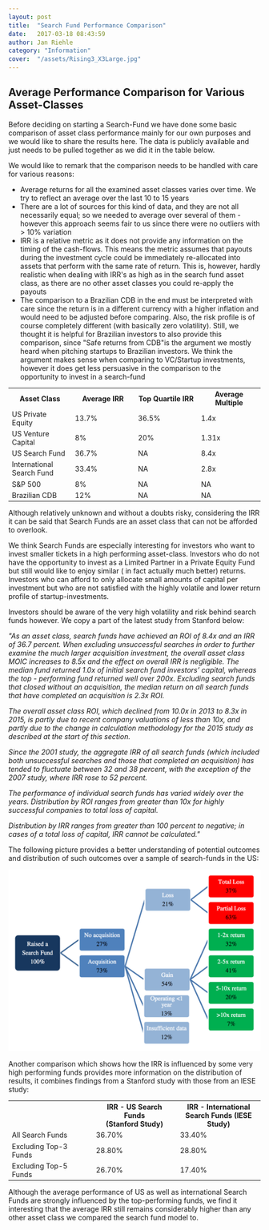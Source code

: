 ```yaml
---
layout: post
title:  "Search Fund Performance Comparison"
date:   2017-03-18 08:43:59
author: Jan Riehle
category: "Information"
cover:  "/assets/Rising3_X3Large.jpg"
---
```


<h2>Average Performance Comparison for Various Asset-Classes</h2>

<p>Before deciding on starting a Search-Fund we have done some basic comparison of asset class performance mainly for our own purposes and we would like to share the results here. The data is publicly available and just needs to be pulled together as we did it in the table below.</p>

<p>We would like to remark that the comparison needs to be handled with care for various reasons:</p>

<ul>
<li>Average returns for all the examined asset classes varies over time. We try to reflect an average over the last 10 to 15 years</li>

<li>There are a lot of sources for this kind of data, and they are not all necessarily equal; so we needed to average over several of them - however this approach seems fair to us since there were no outliers with > 10% variation</li>

<li>IRR is a relative metric as it does not provide any information on the timing of the cash-flows. This means the metric assumes that payouts during the investment cycle could be immediately re-allocated into assets that perform with the same rate of return. This is, however, hardly realistic when dealing with IRR's as high as in the search fund asset class, as there are no other asset classes you could re-apply the payouts</li>

<li>The comparison to a Brazilian CDB in the end must be interpreted with care since the return is in a different currency with a higher inflation and would need to be adjusted before comparing. Also, the risk profile is of course completely different (with basically zero volatility). Still, we thought it is helpful for Brazilian investors to also provide this comparison, since "Safe returns from CDB"is the argument we mostly heard when pitching startups to Brazilian investors. We think the argument makes sense when comparing to VC/Startup investments, however it does get less persuasive in the comparison to the opportunity to invest in a search-fund</li>
</ul>

<table cellspacing="0" cellpadding="0">
  <tr>
    <th style="width: 25%;">Asset Class</th><th style="width: 25%;">Average IRR</th><th style="width: 25%;">Top Quartile IRR
</th><th style="width: 25%;">Average Multiple</th>
  </tr>
  <tr class="even">
    <td>US Private Equity</td><td>13.7%</td><td>36.5%</td><td>1.4x</td>
  </tr>

  <tr>
    <td>US Venture Capital</td><td>8%</td><td>20%</td><td>1.31x</td>
  </tr>

  <tr>
    <td>US Search Fund</td><td>36.7%</td><td>NA</td><td>8.4x</td>
  </tr>
  <tr>
    <td>International Search Fund</td><td>33.4%</td><td>NA</td><td>2.8x</td>
  </tr>
  <tr>
    <td>S&P 500</td><td>8%</td><td>NA</td><td>NA</td>
  </tr>
  <tr>
    <td>Brazilian CDB</td><td>12%</td><td>NA</td><td>NA</td>
  </tr>
</table>


<p>
Although relatively unknown and without a doubts risky, considering the IRR it can be said that Search Funds are an asset class that can not be afforded to overlook.</p>

<p>
We think Search Funds are especially interesting for investors who want to invest smaller tickets in a high performing asset-class. Investors who do not have the opportunity to invest as a Limited Partner in a Private Equity Fund but still would like to enjoy similar ( in fact actually much better) returns. Investors who can afford to only allocate small amounts of capital per investment but who are not satisfied with the highly volatile and lower return profile of startup-investments.</p>

<p>Investors should be aware of the very high volatility and risk behind search funds however. We copy a part of the latest study from Stanford below:</p>

<p><i>"As an asset class, search funds have achieved an ROI of 8.4x and an IRR of 36.7 percent. When excluding unsuccessful searches in order to further examine the much larger acquisition investment, the overall asset class MOIC increases to 8.5x and the effect on overall IRR is negligible. The median fund returned 1.0x of initial search fund investors’ capital, whereas the top - performing fund returned well over 200x. Excluding search funds that closed without an acquisition, the median return on all search funds that have completed an acquisition is 2.3x ROI.

The overall asset class ROI, which declined from 10.0x in 2013 to 8.3x in 2015, is partly due to recent company valuations of less than 10x, and partly due to the change in calculation methodology for the 2015 study as described at the start of this section.

Since the 2001 study, the aggregate IRR of all search funds (which included both unsuccessful searches and those that completed an acquisition) has tended to fluctuate between 32 and 38 percent, with the exception of the 2007 study, where IRR rose to 52 percent.

The performance of individual search funds has varied widely over the years. Distribution by ROI ranges from greater than 10x for highly successful companies to total loss of capital.

Distribution by IRR ranges from greater than 100 percent to negative; in cases of a total loss of capital, IRR cannot be calculated."</i></p>

<p>The following picture provides a better understanding of potential outcomes and distribution of such outcomes over a sample of search-funds in the US:</p>

<img src="/assets/outcomes.png">

Another comparison which shows how the IRR is influenced by some very high performing funds provides more information on the distribution of results, it combines findings from a Stanford study with those from an IESE study:

<table cellspacing="0" cellpadding="0">
  <tr>
    <th style="width: 33%;"></th><th style="width: 33%;">IRR - US Search Funds <br> (Stanford Study)</th><th style="width: 33%;">IRR - International Search Funds (IESE Study)</th>
  </tr>

  <tr class="even">
    <td>All Search Funds</td>
    <td>36.70%</td>
    <td>33.40%</td>
  </tr>

  <tr>
    <td>Excluding Top-3 Funds</td>
    <td>28.80%</td>
    <td>28.80%</td>
  </tr>

  <tr>
    <td>Excluding Top-5 Funds</td>
    <td>26.70%</td>
    <td>17.40%</td>
  </tr>
  </table>

<p>Although the average performance of US as well as international Search Funds are strongly influenced by the top-performing funds, we find it interesting that the average IRR still remains considerably higher than any other asset class we compared the search fund model to.</p>
